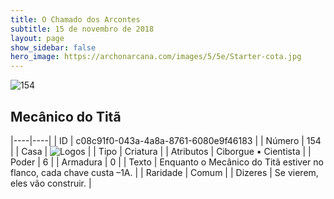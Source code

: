 ```yaml
---
title: O Chamado dos Arcontes
subtitle: 15 de novembro de 2018
layout: page
show_sidebar: false
hero_image: https://archonarcana.com/images/5/5e/Starter-cota.jpg
---
```


![154](https://cdn.keyforgegame.com/media/card_front/pt/341_154_M7WH2HV6J2FX_pt.png)

## Mecânico do Titã

|----|----|
| ID | c08c91f0-043a-4a8a-8761-6080e9f46183 |
| Número | 154 |
| Casa | ![Logos](https://archonarcana.com/images/thumb/c/ce/Logos.png/22px-Logos.png "Logos") |
| Tipo | Criatura |
| Atributos | Ciborgue • Cientista |
| Poder | 6 |
| Armadura | 0 |
| Texto | Enquanto o Mecânico do Titã estiver  no flanco, cada chave custa –1A. |
| Raridade | Comum |
| Dizeres | Se vierem, eles vão construir. |

